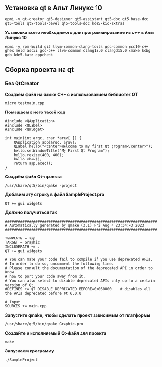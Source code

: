 ## Установка qt в Альт Линукс 10

```
epmi -y qt-creator qt5-designer qt5-assistant qt5-doc qt5-base-doc qt5-tools qt5-tools-devel qt5-tools-doc kde5-kio-extras
```

**Установка всего необходимого для программирование на c++ в Альт Линукс 10**
```
epmi -y rpm-build git llvm-common-clang-tools gcc-common gcc10-c++ ghex meld ascii gcc-c++ llvm-common clang15.0 clangd15.0 cmake kdbg gdb kde5-kate cppcheck

```

## Сборка проекта на qt

### Без QtCreator

**Создаём файл на языке C++ с использованием библиотек QT**
```
micro testmain.cpp
```

**Помещаем в него такой код**
```
#include <QApplication>
#include <QLabel>
#include <QWidget>

int main(int argc, char *argv[ ]) {
    QApplication app(argc, argv);
    QLabel hello("<center>Welcome to my first Qt program</center>");
    hello.setWindowTitle("My First Qt Program");
    hello.resize(400, 400);
    hello.show();
    return app.exec();
}
```

**Создаём файл Qt-проекта**
```
/usr/share/qt5/bin/qmake -project
```

**Добавим эту строку в файл SampleProject.pro**
```
QT += gui widgets
```

**Должно получиться так**
```
######################################################################
# Automatically generated by qmake (3.1) Fri Aug 4 23:34:43 2023
######################################################################

TEMPLATE = app
TARGET = Graphic
INCLUDEPATH += .
QT += gui widgets

# You can make your code fail to compile if you use deprecated APIs.
# In order to do so, uncomment the following line.
# Please consult the documentation of the deprecated API in order to know
# how to port your code away from it.
# You can also select to disable deprecated APIs only up to a certain version of Qt.
#DEFINES += QT_DISABLE_DEPRECATED_BEFORE=0x060000    # disables all the APIs deprecated before Qt 6.0.0

# Input
SOURCES += main.cpp
```

**Запустите qmake, чтобы сделать проект зависимым от платформы**
```
/usr/share/qt5/bin/qmake Graphic.pro
```

**Создайте и исполняемый Qt-файл для проекта**
```
make
```

**Запускаем программу**
```
./SampleProject
```
